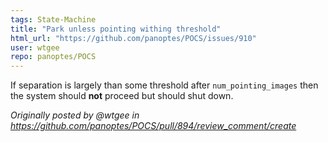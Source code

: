 ```yaml
---
tags: State-Machine
title: "Park unless pointing withing threshold"
html_url: "https://github.com/panoptes/POCS/issues/910"
user: wtgee
repo: panoptes/POCS
---
```


If separation is largely than some threshold after `num_pointing_images` then the system should **not** proceed but should shut down.

_Originally posted by @wtgee in https://github.com/panoptes/POCS/pull/894/review_comment/create_
